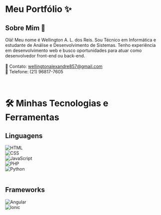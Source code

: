# Meu Portfólio ✨<br>
## Sobre Mim 📌<br>
Olá! Meu nome é Wellington A. L. dos Reis. Sou Técnico em Informática e estudante de Análise e Desenvolvimento de Sistemas. Tenho experiência em desenvolvimento web e busco oportunidades para atuar como desenvolvedor front-end ou back-end.
<br>
<br>
📧 Contato: wellingtonalexandre857@gmail.com<br>
📱 Telefone: (21) 96817-7605<br>
<br>
<br>
# 🛠️ Minhas Tecnologias e Ferramentas<br>
## Linguagens<br>
![HTML](https://cdn.jsdelivr.net/gh/devicons/devicon/icons/html5/html5-original.svg) <br>
![CSS](https://cdn.jsdelivr.net/gh/devicons/devicon/icons/css3/css3-original.svg) <br>
![JavaScript](https://cdn.jsdelivr.net/gh/devicons/devicon/icons/javascript/javascript-original.svg) <br>
![PHP](https://cdn.jsdelivr.net/gh/devicons/devicon/icons/php/php-original.svg) <br>
![Python](https://cdn.jsdelivr.net/gh/devicons/devicon/icons/python/python-original.svg) <br>
<br>
## Frameworks <br>
![Angular](https://cdn.jsdelivr.net/gh/devicons/devicon/icons/angularjs/angularjs-original.svg) <br>
![Ionic](https://cdn.jsdelivr.net/gh/devicons/devicon/icons/ionic/ionic-original.svg) <br>
